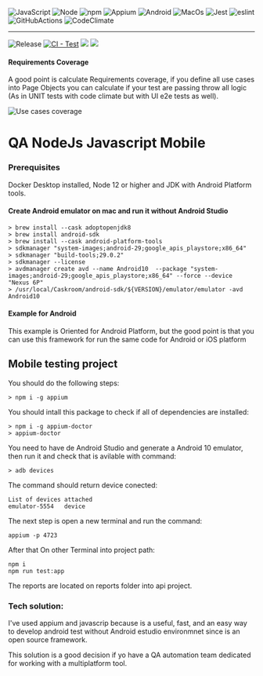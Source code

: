 ![JavaScript](https://img.shields.io/badge/-JavaScript-000?&logo=JavaScript)
![Node](https://img.shields.io/badge/-NodeJs-000?&logo=node-dot-js)
![npm](https://img.shields.io/badge/-npm-000?&logo=npm)
![Appium](https://img.shields.io/badge/-Appium-violet?&?logoColor=violet)
![Android](https://img.shields.io/badge/-Android-000?&logo=Android)
![MacOs](https://img.shields.io/badge/-MacOs-000?&logo=MacOs)
![Jest](https://img.shields.io/badge/-jest-000?&logo=jest)
![eslint](https://img.shields.io/badge/-eslint-000?&logo=eslint)
![GitHubActions](https://img.shields.io/badge/-GitHubActions-000?&logo=github-actions)
![CodeClimate](https://img.shields.io/badge/-CodeClimate-000?&logo=code-climate)

---

![Release](https://img.shields.io/github/v/release/ferraobox/qa-node-javascript-mobile)
[![CI - Test](https://github.com/ferraobox/qa-node-javascript-mobile/actions/workflows/release.yml/badge.svg)](https://github.com/ferraobox/qa-node-javascript-mobile/actions/workflows/release.yml)
<a href="https://codeclimate.com/github/ferraobox/qa-node-typescript-backend/maintainability"><img src="https://api.codeclimate.com/v1/badges/5a082c37dea0dd86f4a6/maintainability" /></a>
<a href="https://codeclimate.com/github/ferraobox/qa-node-typescript-backend/test_coverage"><img src="https://api.codeclimate.com/v1/badges/5a082c37dea0dd86f4a6/test_coverage" /></a>

#### Requirements Coverage

A good point is calculate Requirements coverage, if you define all use cases into Page Objects you can calculate if your test are passing throw all logic (As in UNIT tests with code climate but with UI e2e tests as well).

![Use cases coverage](https://img.shields.io/codeclimate/coverage/ferraobox/qa-node-javascript-mobile)

# QA NodeJs Javascript Mobile

### Prerequisites

Docker Desktop installed, Node 12 or higher and JDK with Android Platform tools.

#### Create Android emulator on mac and run it without Android Studio

```
> brew install --cask adoptopenjdk8
> brew install android-sdk
> brew install --cask android-platform-tools
> sdkmanager "system-images;android-29;google_apis_playstore;x86_64"
> sdkmanager "build-tools;29.0.2"
> sdkmanager --license
> avdmanager create avd --name Android10  --package "system-images;android-29;google_apis_playstore;x86_64" --force --device "Nexus 6P"
> /usr/local/Caskroom/android-sdk/${VERSION}/emulator/emulator -avd Android10
```

#### Example for Android

This example is Oriented for Android Platform, but the good point is that you can use this framework for run the same code for Android or iOS platform

## Mobile testing project

You should do the following steps:

```
> npm i -g appium
```

You should intall this package to check if all of dependencies are installed:

```
> npm i -g appium-doctor
> appium-doctor
```

You need to have de Android Studio and generate a Android 10 emulator, then run it and check that is avilable with command:

```
> adb devices
```

The command should return device conected:

```
List of devices attached
emulator-5554   device
```

The next step is open a new terminal and run the command:

```
appium -p 4723
```

After that On other Terminal into project path:

```
npm i
npm run test:app
```

The reports are located on reports folder into api project.

### Tech solution:

I've used appium and javascrip because is a useful, fast, and an easy way to develop android test without Android estudio environmnet since is an open source framework.

This solution is a good decision if yo have a QA automation team dedicated for working with a multiplatform tool.
